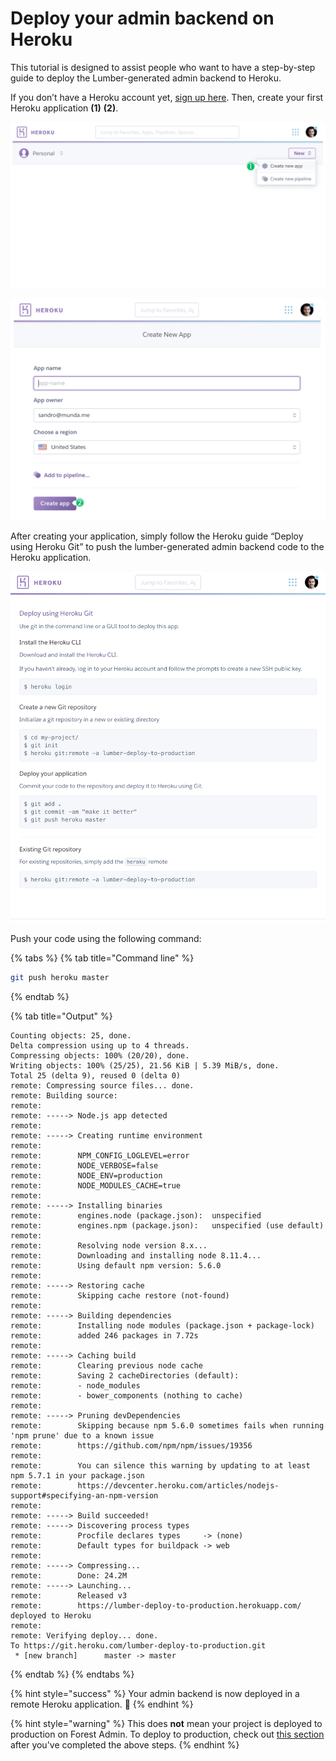 # Deploy your admin backend on Heroku

This tutorial is designed to assist people who want to have a step-by-step guide to deploy the Lumber-generated admin backend to Heroku.

If you don’t have a Heroku account yet, [sign up here](https://signup.heroku.com/). Then, create your first Heroku application **(1)** **(2)**.

![](../../assets/deploy-on-heroku-01.png)

![](../../assets/deploy-on-heroku-02.png)

After creating your application, simply follow the Heroku guide “Deploy using Heroku Git” to push the lumber-generated admin backend code to the Heroku application.

![](../../assets/deploy-on-heroku-03.png)

Push your code using the following command:&#x20;

{% tabs %}
{% tab title="Command line" %}

```bash
git push heroku master
```

{% endtab %}

{% tab title="Output" %}

```
Counting objects: 25, done.
Delta compression using up to 4 threads.
Compressing objects: 100% (20/20), done.
Writing objects: 100% (25/25), 21.56 KiB | 5.39 MiB/s, done.
Total 25 (delta 9), reused 0 (delta 0)
remote: Compressing source files... done.
remote: Building source:
remote:
remote: -----> Node.js app detected
remote:
remote: -----> Creating runtime environment
remote:
remote:        NPM_CONFIG_LOGLEVEL=error
remote:        NODE_VERBOSE=false
remote:        NODE_ENV=production
remote:        NODE_MODULES_CACHE=true
remote:
remote: -----> Installing binaries
remote:        engines.node (package.json):  unspecified
remote:        engines.npm (package.json):   unspecified (use default)
remote:
remote:        Resolving node version 8.x...
remote:        Downloading and installing node 8.11.4...
remote:        Using default npm version: 5.6.0
remote:
remote: -----> Restoring cache
remote:        Skipping cache restore (not-found)
remote:
remote: -----> Building dependencies
remote:        Installing node modules (package.json + package-lock)
remote:        added 246 packages in 7.72s
remote:
remote: -----> Caching build
remote:        Clearing previous node cache
remote:        Saving 2 cacheDirectories (default):
remote:        - node_modules
remote:        - bower_components (nothing to cache)
remote:
remote: -----> Pruning devDependencies
remote:        Skipping because npm 5.6.0 sometimes fails when running 'npm prune' due to a known issue
remote:        https://github.com/npm/npm/issues/19356
remote:
remote:        You can silence this warning by updating to at least npm 5.7.1 in your package.json
remote:        https://devcenter.heroku.com/articles/nodejs-support#specifying-an-npm-version
remote:
remote: -----> Build succeeded!
remote: -----> Discovering process types
remote:        Procfile declares types     -> (none)
remote:        Default types for buildpack -> web
remote:
remote: -----> Compressing...
remote:        Done: 24.2M
remote: -----> Launching...
remote:        Released v3
remote:        https://lumber-deploy-to-production.herokuapp.com/ deployed to Heroku
remote:
remote: Verifying deploy... done.
To https://git.heroku.com/lumber-deploy-to-production.git
 * [new branch]      master -> master
```

{% endtab %}
{% endtabs %}

{% hint style="success" %}
Your admin backend is now deployed in a remote Heroku application. 🎉
{% endhint %}

{% hint style="warning" %}
This does **not** mean your project is deployed to production on Forest Admin. To deploy to production, check out [this section](../environments.md#deploying-to-production) after you've completed the above steps.
{% endhint %}
